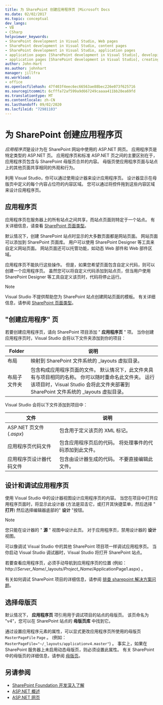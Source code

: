 ```yaml
---
title: 为 SharePoint 创建应用程序页 |Microsoft Docs
ms.date: 02/02/2017
ms.topic: conceptual
dev_langs:
- VB
- CSharp
helpviewer_keywords:
- SharePoint development in Visual Studio, Web pages
- SharePoint development in Visual Studio, content pages
- SharePoint development in Visual Studio, application pages
- application pages [SharePoint development in Visual Studio], developing
- application pages [SharePoint development in Visual Studio], creating
author: John-Hart
ms.author: johnhart
manager: jillfra
ms.workload:
- office
ms.openlocfilehash: 47f403f4eec6ec66563ae88bec226e073f625716
ms.sourcegitcommit: 6cfffa72af599a9d667249caaaa411bb28ea69fd
ms.translationtype: MT
ms.contentlocale: zh-CN
ms.lasthandoff: 09/02/2020
ms.locfileid: "72981103"
---
```

# <a name="create-application-pages-for-sharepoint"></a>为 SharePoint 创建应用程序页
  *应用程序页*是设计为在 SharePoint 网站中使用的 ASP.NET 网页。 应用程序页是特定类型的 ASP.NET 页。 应用程序页和标准 ASP.NET 页之间的主要区别在于，应用程序页包含与 SharePoint 母版页合并的内容。 母版页使应用程序页面与站点上的其他页面共享相同的外观和行为。

 利用 Visual Studio，你可以通过使用设计器来设计应用程序页。 设计器显示在母版页中定义的每个内容占位符的内容区域。 您可以通过将控件拖到这些内容区域来设计应用程序页。

## <a name="application-pages"></a>应用程序页
 应用程序页在服务器上的所有站点之间共享，而站点页面则特定于一个站点。 有关详细信息，请查看 [SharePoint 页面类型](/previous-versions/office/developer/sharepoint-2010/aa979592(v=office.14))。

 默认情况下，创建 SharePoint 站点时显示的大多数页面都是网站页面。 网站页面可以添加到 SharePoint 页面库。 用户可以使用 SharePoint Designer 等工具来自定义网站页面。 网站页面还可以托管功能，如动态 Web 部件和 Web 部件区域。

 应用程序页不能执行这些操作。 但是，如果您希望页面包含自定义代码，则可以创建一个应用程序页。 虽然您可以将自定义代码添加到站点页，但当用户使用 SharePoint Designer 等工具自定义该页时，代码将停止运行。

> [!NOTE]
> Visual Studio 不提供帮助您为 SharePoint 站点创建网站页面的模板。 有关详细信息，请参阅 [SharePoint 页面类型](/previous-versions/office/developer/sharepoint-2010/aa979592(v=office.14))。

## <a name="create-an-application-page"></a>"创建应用程序" 页
 若要创建应用程序页，请向 SharePoint 项目添加 " **应用程序页** " 项。 当你创建应用程序页时，Visual Studio 会将以下文件夹添加到你的项目：

|Folder|说明|
|------------|-----------------|
|布局|映射到 SharePoint 文件系统的 _layouts 虚拟目录。|
|布局子文件夹|包含构成应用程序页面的文件。 默认情况下，此文件夹具有与项目相同的名称。 你可以随时重命名此文件夹。 运行该项目时，Visual Studio 会将此文件夹部署到 SharePoint 文件系统的 _layouts 虚拟目录。|

 Visual Studio 会将以下文件添加到项目中：

|文件|说明|
|----------|-----------------|
|ASP.NET 页文件 (*.aspx*) |包含用于定义该页的 XML 标记。|
|应用程序页代码文件|包含应用程序页后的代码。 将处理事件的代码添加到此文件。|
|应用程序页设计器代码文件|包含由设计器生成的代码。 不要直接编辑此文件。|

## <a name="design-and-debug-an-application-page"></a>设计和调试应用程序页
 使用 Visual Studio 中的设计器视图设计应用程序页的内容。 当您在项目中打开应用程序页面时，将显示此设计器 (方法是双击它，或打开其快捷菜单，然后选择 " **打开**) 然后选择编辑器底部的" **设计** "按钮。

> [!NOTE]
> 您只能在设计器的 " **源** " 视图中设计此页。 对于应用程序页，禁用设计器的 **设计** 视图。

 可以像调试 Visual Studio 中的其他 SharePoint 项目项一样调试应用程序页。 当你启动 Visual Studio 调试器时，Visual Studio 将打开 SharePoint 站点。

 若要查看应用程序页，必须手动导航到应用程序页的位置 (例如： http://<em>Server_Name</em>/_layouts/*Project_Name*/ApplicationPage1.aspx) 。

 有关如何调试 SharePoint 项目的详细信息，请参阅 [排查 sharepoint 解决方案问题](../sharepoint/troubleshooting-sharepoint-solutions.md)。

## <a name="choose-a-master-page"></a>选择母版页
 默认情况下， **应用程序页** 项引用用于调试项目的站点的母版页。 该页命名为 "v4"，您可以在 SharePoint 站点的 **母版页库** 中找到它。

 通过设置应用程序元素的属性，可以显式更改应用程序页所使用的母版页 `MasterPageFile` `Page` 。  (例如： `MasterPageFile="~/_layouts/applicationv4.master"`) 。 事实上，如果在 SharePoint 服务器上未启用动态母版页，则必须设置此属性。 有关 SharePoint 中的母版页的详细信息，请参阅 [母版页](/previous-versions/office/developer/sharepoint-2010/ms443795(v=office.14))。

## <a name="see-also"></a>另请参阅
- [SharePoint Foundation 开发深入了解](/previous-versions/office/developer/sharepoint-2010/ee539092(v=office.14))
- [ASP.NET 概述](/aspnet/overview)
- [ASP.NET 网页](/aspnet/web-pages/index)
